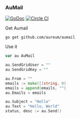### AuMail

[![GoDoc](https://godoc.org/github.com/aureum/aumail?status.svg)](https://godoc.org/github.com/aureum/aumail) 
[![Circle CI](https://circleci.com/gh/aureum/aumail/tree/master.svg?style=svg)](https://circleci.com/gh/aureum/aumail/tree/master)

Get Aumail

```
go get github.com/aureum/aumail
```

Use it

```go
var au AuMail

au.SendGridUser = ""
au.SendGridKey = ""

au.From = ""
emails := make([]string, 0)
emails = append(emails, "")
au.Emails = emails

au.Subject = "Hello"
au.Text = "Hello, World"
status, desc := au.Send()
```
